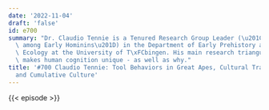 ```yaml
---
date: '2022-11-04'
draft: 'false'
id: e700
summary: "Dr. Claudio Tennie is a Tenured Research Group Leader (\u201CTools and Culture\
  \ among Early Hominins\u201D) in the Department of Early Prehistory and Quaternary\
  \ Ecology at the University of T\xFCbingen. His main research triangulates what\
  \ makes human cognition unique - as well as why."
title: '#700 Claudio Tennie: Tool Behaviors in Great Apes, Cultural Transmission,
  and Cumulative Culture'
---
```

{{< episode >}}
